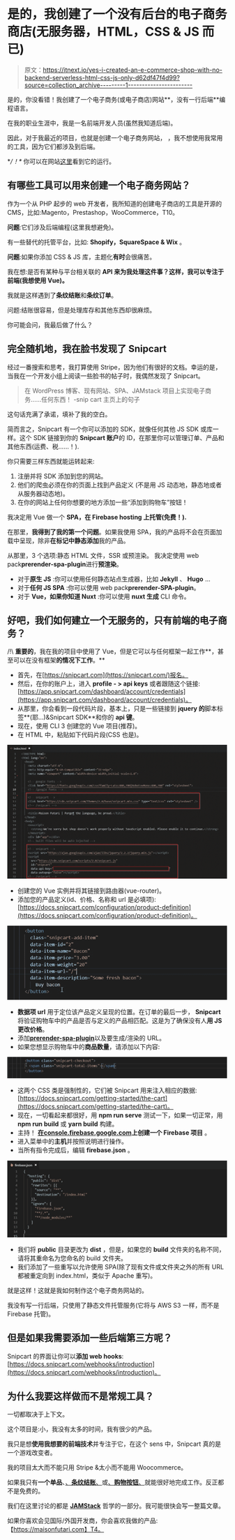 # 是的，我创建了一个没有后台的电子商务商店(无服务器，HTML，CSS & JS 而已)

> 原文：<https://itnext.io/yes-i-created-an-e-commerce-shop-with-no-backend-serverless-html-css-js-only-d62df47f4d99?source=collection_archive---------1----------------------->

是的，你没看错！我创建了一个电子商务(或电子商店)网站**，没有一行后端**编程语言。

在我的职业生涯中，我是一名前端开发人员(虽然我知道后端)。

因此，对于我最近的项目，也就是创建一个电子商务网站，
，我不想使用我常用的工具，因为它们都涉及到后端。

**/！\** 你可以在网站[这里](https://maisonfutari.com)看到它的运行。

## 有哪些工具可以用来创建一个电子商务网站？

作为一个从 PHP 起步的 web 开发者，我所知道的创建电子商店的工具是开源的 CMS，比如:Magento，Prestashop，WooCommerce，T10。

**问题**:它们涉及后端编程(这里我想避免)。

有一些替代的托管平台，比如: **Shopify，SquareSpace & Wix** 。

**问题**:如果你添加 CSS & JS 库，主题化**有时**会很痛苦。

我在想:是否有某种与平台相关联的 **API 来为我处理这件事？这样，我可以专注于前端(我想使用 Vue)。**

我就是这样遇到了**条纹结账**和**条纹订单**。

问题:结账很容易，但是处理库存和其他东西却很麻烦。

你可能会问，我最后做了什么？

## 完全随机地，我在脸书发现了 Snipcart

经过一番搜索和思考，我打算使用 Stripe，因为他们有很好的文档。幸运的是，当我在一个开发小组上阅读一些脸书的帖子时，我偶然发现了 Snipcart。

> 在 WordPress 博客、现有网站、SPA、JAMstack 项目上实现电子商务……任何东西！
> -snip cart 主页上的句子

这句话充满了承诺，填补了我的空白。

简而言之，Snipcart 有一个你可以添加的 SDK，就像任何其他 JS SDK 或库一样。这个 SDK 链接到你的 **Snipcart 账户**的 ID，在那里你可以管理订单、产品和其他东西(运费、税……！).

你只需要三样东西就能运转起来:

1.  注册并将 SDK 添加到您的网站。
2.  他们的爬虫必须在你的页面上找到产品定义
    (不是用 JS 动态地，静态地或者从服务器动态地)。
3.  在你的网站上任何你想要的地方添加一些“添加到购物车”按钮！

我决定用 Vue 做一个 **SPA，在 **Firebase hosting** 上托管(免费！).**

在那里，**我得到了我的第一个问题**。如果我使用 SPA，我的产品将不会在页面加载中呈现，除非**在标记中静态添加**我的产品。

从那里，3 个选项:静态 HTML 文件，SSR 或预渲染。
我决定使用 web pack**prerender-spa-plugin**进行**预渲染**。

*   对于**原生 JS** :你可以使用任何静态站点生成器，比如 **Jekyll** 、 **Hugo** …
*   对于**任何 JS SPA** :你可以使用 web pack**prerender-SPA-plugin**。
*   对于 **Vue，如果你知道 Nuxt** :你可以使用 **nuxt 生成** CLI 命令。

## 好吧，我们如何建立一个无服务的，只有前端的电子商务？

/!\ **重要的**，我在我的项目中使用了 Vue，但是它可以与任何框架一起工作**，甚至可以在没有框架**的情况下工作**。**

*   首先，在[https://snipcart.com](https://snipcart.com/)报名。
*   然后，在你的账户上，进入 **profile - > api keys** 或者跟随这个链接:[https://app.snipcart.com/dashboard/account/credentials](https://app.snipcart.com/dashboard/account/credentials)。
*   从那里，你会看到一段代码片段，基本上，只是一些链接到 **jquery 的**脚本标签**(耶…)&Snipcart SDK**和你的 **api 键**。
*   现在，使用 CLI 3 创建您的 Vue 项目(推荐)。
*   在 HTML 中，粘贴如下代码片段(CSS 也是)。

![](img/d0e92e3a2fdbe6f45dadb7c36c3060d5.png)

*   创建您的 Vue 实例并将其链接到路由器(vue-router)。
*   添加您的产品定义(id、价格、名称和 url 是必填项):[https://docs.snipcart.com/configuration/product-definition](https://docs.snipcart.com/configuration/product-definition)。

![](img/d8259cd39c603773af8393ded0ddc435.png)

*   **数据项 url** 用于定位该产品定义呈现的位置。在订单的最后一步， **Snipcart** 将验证购物车中的产品是否与定义的产品相匹配。这是为了确保没有人**用 JS 更改价格**。
*   添加[**prerender-spa-plugin**](https://github.com/chrisvfritz/prerender-spa-plugin)以及要生成/渲染的 URL。
*   如果您想显示购物车中的**商品数量**，请添加以下内容:

![](img/d116d40cbdb4d1420ba93223b5a9b256.png)

*   这两个 CSS 类是强制性的，它们被 Snipcart 用来注入相应的数据:[https://docs.snipcart.com/getting-started/the-cart](https://docs.snipcart.com/getting-started/the-cart)。
*   现在，一切看起来都很好，用 **npm run serve** 测试一下，如果一切正常，用 **npm run build** 或 **yarn build** 构建。
*   主持！ [**在**](https://console.firebase.google.com)**[console.firebase.google.com](https://console.firebase.google.com)上创建一个 Firebase 项目** 。
*   进入菜单中的**主机**并按照说明进行操作。
*   当所有指令完成后，编辑 **firebase.json** 。

![](img/0ed0a3bc205f87ac69ff5db2cf8473fc.png)

*   我们将 **public** 目录更改为 **dist** ，但是，如果您的 **build** 文件夹的名称不同，请将其重命名为您命名的 build 文件夹。
*   我们添加了一些重写以允许使用 SPA(除了现有文件或文件夹之外的所有 URL 都被重定向到 index.html，类似于 Apache 重写)。

就是这样！这就是我如何制作这个电子商务网站的。

我没有写一行后端，只使用了静态文件托管服务(它将与 AWS S3 一样，而不是 Firebase 托管)。

## 但是如果我需要添加一些后端第三方呢？

Snipcart 的界面让你可以**添加 web hooks**:[https://docs.snipcart.com/webhooks/introduction](https://docs.snipcart.com/webhooks/introduction)。

## 为什么我要这样做而不是常规工具？

一切都取决于上下文。

这个项目是:小，我没有太多的时间，我有很少的产品。

我只是想**使用我想要的前端技术**并专注于它，在这个 sens 中，Snipcart 真的是一个游戏改变者。

我的项目太大而不能只用 Stripe &太小而不能用 Woocommerce。

如果我只有**一个单品**、[、**条纹结账**、](https://stripe.com/checkout)或[、**购物按钮**、](https://fr.shopify.com/buy-button)就能很好地完成工作。反正都不是免费的。

我们在这里讨论的都是 [**JAMStack**](https://jamstack.org/) 哲学的一部分。我可能很快会写一整篇文章。

如果你喜欢会见国际/外国开发商，你会喜欢我做的产品:【https://maisonfutari.com】T4。